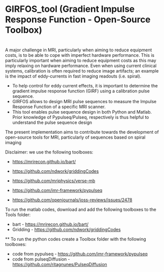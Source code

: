 # GIRFOS_tool  (Gradient Impulse Response Function - Open-Source Toolbox)
# 

A major challenge in MRI, particularly when aiming to reduce equipment costs, is to be able to cope with imperfect hardware performance. This is particularly important when aiming to reduce equipment costs as this may imply relaxing on hardware performance. Even when using current clinical systems, calibration is often required to reduce image artifacts; an example is the impact of eddy-currents in fast imaging readouts (i.e. spiral).

  - To help control for eddy current effects, it is important to determine the gradient impulse response function (GIRF) using a calibration pulse sequence.
  - GIRFOS allows to design MRI pulse sequences to measure the Impulse Response Function of a specific MRI scanner.
  - This tool enables pulse sequence design in both Python and Matlab. Prior knowledge of Pypulseq/Pulseq, respectively is thus helpful to understand the pulse sequence design

The present implementation aims to contribute towards the development of open-source tools for MRI, particularly of sequences based on spiral imaging 

Disclaimer: we use the following toolboxes:
- https://mrirecon.github.io/bart/

- https://github.com/ndwork/griddingCodes

- https://github.com/mriphysics/verse-mb

- https://github.com/imr-framework/pypulseq

- https://github.com/openjournals/joss-reviews/issues/2478

To run the matlab codes, download and add the following toolboxes to the Tools folder:
- bart - https://mrirecon.github.io/bart/
- Gridding - https://github.com/ndwork/griddingCodes

** To run the python codes create a Toolbox folder with the following toolboxes:
- code from pypulseq - https://github.com/imr-framework/pypulseq       
- code from pulseqDiffusion - https://github.com/ritagnunes/PulseqDiffusion

